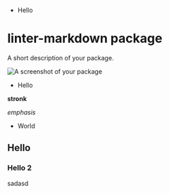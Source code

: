 *   Hello

# linter-markdown package

A short description of your package.

![A screenshot of your package](https://f.cloud.github.com/assets/69169/2290250/c35d867a-a017-11e3-86be-cd7c5bf3ff9b.gif)

*   Hello

**stronk**

_emphasis_

*   World

## Hello

### Hello 2

sadasd
